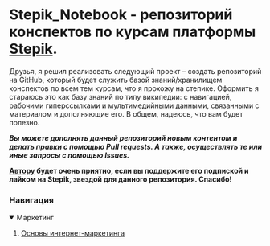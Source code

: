 # Stepik_Notebook - репозиторий конспектов по курсам платформы [Stepik](https://stepik.org/).

Друзья, я решил реализовать следующий проект – создать репозиторий на GitHub, который будет служить базой знаний/хранилищем конспектов по всем тем курсам, что я прохожу на степике. Оформить я стараюсь это как базу знаний по типу википедии: с навигацией, рабочими гиперссылками и мультимедийными данными, связанными с материалом и дополняющие его. В общем, надеюсь, что вам будет полезно.

***Вы можете дополнять данный репозиторий новым контентом и делать правки с помощью **Pull requests**. А также, осуществлять те или иные запросы с помощью **Issues**.***

**[Автору](https://stepik.org/users/52348625) будет очень приятно, если вы поддержите его подпиской и лайком на Stepik, звездой для данного репозитория. Спасибо!**

### Навигация
<details open> <summary>Маркетинг</summary>
  <ol>
      <li><a href="https://github.com/Kalashnikov-Ivan/Stepik_Notebook/tree/master/Internet_Marketing_Basics">Основы интернет-маркетинга</a></li>
  </ol>
</details>
